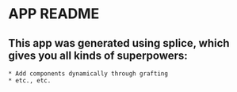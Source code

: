 APP README
==========

This app was generated using splice, which gives you all kinds of superpowers:
------------------------------------------------------------------------------

	* Add components dynamically through grafting
	* etc., etc.
